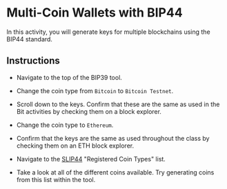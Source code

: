 # Multi-Coin Wallets with BIP44

In this activity, you will generate keys for multiple blockchains using the BIP44 standard.

## Instructions

* Navigate to the top of the BIP39 tool.

* Change the coin type from `Bitcoin` to `Bitcoin Testnet`.

* Scroll down to the keys. Confirm that these are the same as used in the Bit activities by checking them on a block explorer.

* Change the coin type to `Ethereum`.

* Confirm that the keys are the same as used throughout the class by checking them on an ETH block explorer.

* Navigate to the [SLIP44](https://github.com/satoshilabs/slips/blob/master/slip-0044.md) "Registered Coin Types" list.

* Take a look at all of the different coins available.
 Try generating coins from this list within the tool.
